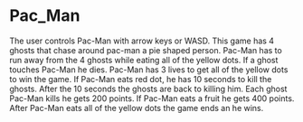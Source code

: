 # Pac_Man
The user controls Pac-Man with arrow keys or WASD.
This game has 4 ghosts that chase around pac-man a pie shaped person. 
Pac-Man has to run away from the 4 ghosts while eating all of the yellow dots. 
If a ghost touches Pac-Man he dies.
Pac-Man has 3 lives to get all of the yellow dots to win the game.
If Pac-Man eats red dot, he has 10 seconds to kill the ghosts.
After the 10 seconds the ghosts are back to killing him.
Each ghost Pac-Man kills he gets 200 points.
If Pac-Man eats a fruit he gets 400 points.
After Pac-Man eats all of the yellow dots the game ends an he wins.